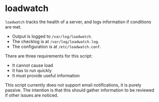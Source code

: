 # loadwatch
`loadwatch` tracks the health of a server, and logs information if conditions are met.

* Output is logged to `/var/log/loadwatch`.
* The checklog is at `/var/log/loadwatch.log`.
* The configuration is at `/etc/loadwatch.conf`.

There are three requirements for this script:

* It cannot cause load
* It has to run quickly
* It must provide useful information

This script currently does not support email notifications, it is purely passive.
The intention is that this should gather information to be reviewed if other issues are noticed.
